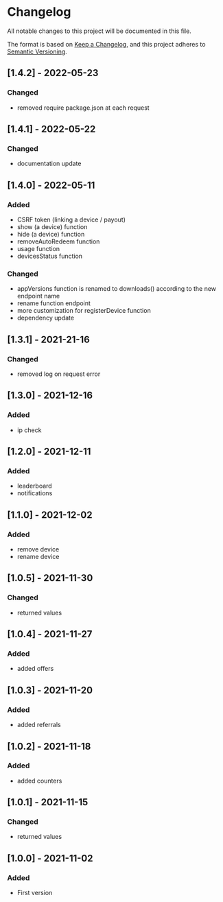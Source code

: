 # Changelog

All notable changes to this project will be documented in this file.

The format is based on [Keep a Changelog](https://keepachangelog.com/en/1.0.0/),
and this project adheres to [Semantic Versioning](https://semver.org/spec/v2.0.0.html).

## [1.4.2] - 2022-05-23

### Changed

-   removed require package.json at each request

## [1.4.1] - 2022-05-22

### Changed

-   documentation update

## [1.4.0] - 2022-05-11

### Added

-   CSRF token (linking a device / payout)
-   show (a device) function
-   hide (a device) function
-   removeAutoRedeem function
-   usage function
-   devicesStatus function

### Changed

-   appVersions function is renamed to downloads() according to the new endpoint name
-   rename function endpoint
-   more customization for registerDevice function
-   dependency update

## [1.3.1] - 2021-21-16

### Changed

-   removed log on request error

## [1.3.0] - 2021-12-16

### Added

-   ip check

## [1.2.0] - 2021-12-11

### Added

-   leaderboard
-   notifications

## [1.1.0] - 2021-12-02

### Added

-   remove device
-   rename device

## [1.0.5] - 2021-11-30

### Changed

-   returned values

## [1.0.4] - 2021-11-27

### Added

-   added offers

## [1.0.3] - 2021-11-20

### Added

-   added referrals

## [1.0.2] - 2021-11-18

### Added

-   added counters

## [1.0.1] - 2021-11-15

### Changed

-   returned values

## [1.0.0] - 2021-11-02

### Added

-   First version
